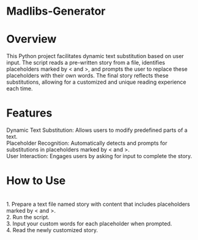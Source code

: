 # Madlibs-Generator
# Overview
This Python project facilitates dynamic text substitution based on user input. The script reads a pre-written story from a file, identifies placeholders marked by < and >, and prompts the user to replace these placeholders with their own words. The final story reflects these substitutions, allowing for a customized and unique reading experience each time.

# Features
Dynamic Text Substitution: Allows users to modify predefined parts of a text.
<br />Placeholder Recognition: Automatically detects and prompts for substitutions in placeholders marked by < and >.
<br />User Interaction: Engages users by asking for input to complete the story.

# How to Use
<br /> 1. Prepare a text file named story with content that includes placeholders marked by < and >.
<br /> 2. Run the script.
<br /> 3. Input your custom words for each placeholder when prompted.
<br /> 4. Read the newly customized story.

